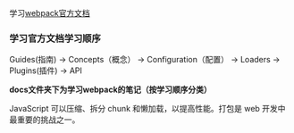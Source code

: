 学习[webpack官方文档](https://www.webpackjs.com/)

### 学习官方文档学习顺序

Guides(指南) -> Concepts（概念） -> Configuration（配置） -> Loaders -> Plugins(插件) -> API

**docs文件夹下为学习webpack的笔记（按学习顺序分类）**


JavaScript 可以压缩、拆分 chunk 和懒加载，以提高性能。打包是 web 开发中最重要的挑战之一。
